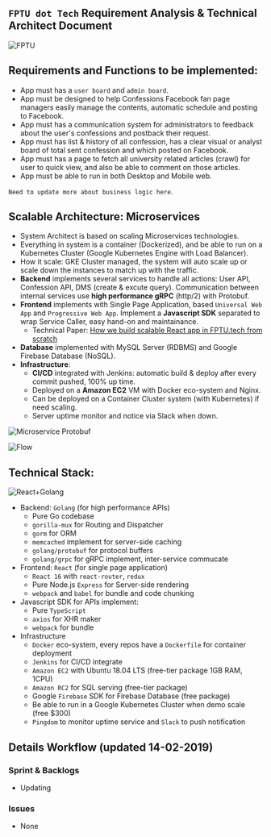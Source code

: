 ## `FPTU dot Tech` Requirement Analysis & Technical Architect Document

![FPTU](https://i.imgur.com/Y9AIFBR.png)

## Requirements and Functions to be implemented:
- App must has a `user board` and `admin board`.
- App must be designed to help Confessions Facebook fan page managers easily manage the contents, automatic schedule and posting to Facebook.
- App must has a communication system for administrators to feedback about the user's confessions and postback their request.
- App must has list & history of all confession, has a clear visual or analyst board of total sent confession and which posted on Facebook.
- App must has a page to fetch all university related articles (crawl) for user to quick view, and also be able to comment on those articles.
- App must be able to run in both Desktop and Mobile web.

`Need to update more about business logic here`.

## Scalable Architecture: Microservices
- System Architect is based on scaling Microservices technologies.
- Everything in system is a container (Dockerized), and be able to run on a Kubernetes Cluster (Google Kubernetes Engine with Load Balancer).
- How it scale: GKE Cluster managed, the system will auto scale up or scale down the instances to match up with the traffic.
- **Backend** implements several services to handle all actions: User API, Confession API, DMS (create & excute query). Communication between internal services use **high performance gRPC** (http/2) with Protobuf.
- **Frontend** implements with Single Page Application, based `Universal Web App` and `Progressive Web App`. Implement a **Javascript SDK** separated to wrap Service Caller, easy hand-on and maintainance.
    - Technical Paper: [How we build scalable React app in FPTU.tech from scratch](https://kipalog.com/posts/Thiet-ke-scalable-React-App-tu-dau)
- **Database** implemented with MySQL Server (RDBMS) and Google Firebase Database (NoSQL).
- **Infrastructure**:
    - **CI/CD** integrated with Jenkins: automatic build & deploy after every commit pushed, 100% up time.
    - Deployed on a **Amazon EC2** VM with Docker eco-system and Nginx.
    - Can be deployed on a Container Cluster system (with Kubernetes) if need scaling.
    - Server uptime monitor and notice via Slack when down.

![Microservice Protobuf](https://i.imgur.com/Owb8Jgk.png)

![Flow](https://i.imgur.com/SZw1xuq.png)

## Technical Stack:

![React+Golang](https://media.licdn.com/dms/image/C5116AQHJEYOPh4eo5w/profile-displaybackgroundimage-shrink_350_1400/0?e=1554940800&v=beta&t=-uJ3wDvSKNW5TJU2VCBBuCnDXurhvWeaDQpa1ncdrMA)

- Backend: `Golang` (for high performance APIs)
    - Pure Go codebase
    - `gorilla-mux` for Routing and Dispatcher
    - `gorm` for ORM
    - `memcached` implement for server-side caching
    - `golang/protobuf` for protocol buffers
    - `golang/grpc` for gRPC implement, inter-service commucate
- Frontend: `React` (for single page application)
    - `React 16` with `react-router`, `redux`
    - Pure Node.js `Express` for Server-side rendering
    - `webpack` and `babel` for bundle and code chunking
- Javascript SDK for APIs implement:
    - Pure `TypeScript`
    - `axios` for XHR maker
    - `webpack` for bundle
- Infrastructure
    - `Docker` eco-system, every repos have a `Dockerfile` for container deployment
    - `Jenkins` for CI/CD integrate
    - `Amazon EC2` with Ubuntu 18.04 LTS (free-tier package 1GB RAM, 1CPU)
    - `Amazon RC2` for SQL serving (free-tier package)
    - Google `Firebase` SDK for Firebase Database (free package)
    - Be able to run in a Google Kubernetes Cluster when demo scale (free $300)
    - `Pingdom` to monitor uptime service and `Slack` to push notification

## Details Workflow (updated 14-02-2019)

### Sprint & Backlogs
- Updating

### Issues
- None
